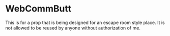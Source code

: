 # WebCommButt

This is for a prop that is being designed for an escape room style place. It is not allowed to be reused by anyone without authorization of me.
